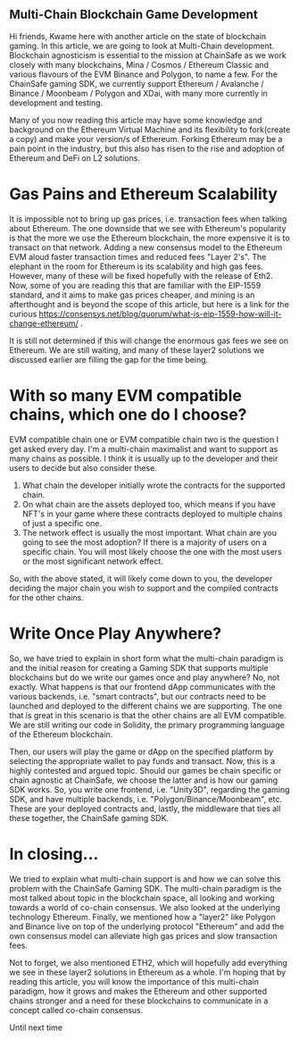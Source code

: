 ## Multi-Chain Blockchain Game Development 

Hi friends, Kwame here with another article on the state of blockchain gaming. In this article, we are going to look at Multi-Chain development. Blockchain agnosticism is essential to the mission at ChainSafe as we work closely with many blockchains, Mina / Cosmos / Ethereum Classic and various flavours of the EVM Binance and Polygon, to name a few. For the ChainSafe gaming SDK, we currently support Ethereum / Avalanche / Binance / Moonbeam / Polygon and XDai, with many more currently in development and testing. 

Many of you now reading this article may have some knowledge and background on the Ethereum Virtual Machine and its flexibility to fork(create a copy) and make your version/s of Ethereum. Forking Ethereum may be a pain point in the industry, but this also has risen to the rise and adoption of Ethereum and DeFi on L2 solutions.


# Gas Pains and Ethereum Scalability 

It is impossible not to bring up gas prices, i.e. transaction fees when talking about Ethereum. The one downside that we see with Ethereum's popularity is that the more we use the Ethereum blockchain, the more expensive it is to transact on that network. Adding a new consensus model to the Ethereum EVM aloud faster transaction times and reduced fees "Layer 2's". The elephant in the room for Ethereum is its scalability and high gas fees. However, many of these will be fixed hopefully with the release of Eth2.  Now, some of you are reading this that are familiar with the EIP-1559 standard, and it aims to make gas prices cheaper, and mining is an afterthought and is beyond the scope of this article, but here is a link for the curious https://consensys.net/blog/quorum/what-is-eip-1559-how-will-it-change-ethereum/  . 

It is still not determined if this will change the enormous gas fees we see on Ethereum. We are still waiting, and many of these layer2 solutions we discussed earlier are filling the gap for the time being. 

# With so many EVM compatible chains, which one do I choose?

EVM compatible chain one or EVM compatible chain two is the question I get asked every day. I'm a multi-chain maximalist and want to support as many chains as possible. I think it is usually up to the developer and their users to decide but also consider these. 

1. What chain the developer initially wrote the contracts for the supported chain.
2. On what chain are the assets deployed too, which means if you have NFT's in your game where these contracts deployed to multiple chains of just a specific one.
3. The network effect is usually the most important. What chain are you going to see the most adoption?  If there is a majority of users on a specific chain. You will most likely choose the one with the most users or the most significant network effect. 
 
So, with the above stated, it will likely come down to you, the developer deciding the major chain you wish to support and the compiled contracts for the other chains.

# Write Once Play Anywhere?

So, we have tried to explain in short form what the multi-chain paradigm is and the initial reason for creating a Gaming SDK that supports multiple blockchains but do we write our games once and play anywhere? No, not exactly. What happens is that our frontend dApp communicates with the various backends, i.e. "smart contracts", but our contracts need to be launched and deployed to the different chains we are supporting. The one that is great in this scenario is that the other chains are all EVM compatible. We are still writing our code in Solidity, the primary programming language of the Ethereum blockchain. 

Then, our users will play the game or dApp on the specified platform by selecting the appropriate wallet to pay funds and transact. Now, this is a highly contested and argued topic. Should our games be chain specific or chain agnostic at ChainSafe, we choose the latter and is how our gaming SDK works. So, you write one frontend, i.e. "Unity3D", regarding the gaming SDK, and have multiple backends, i.e. "Polygon/Binance/Moonbeam", etc. These are your deployed contracts and, lastly, the middleware that ties all these together, the ChainSafe gaming SDK.

# In closing...

We tried to explain what multi-chain support is and how we can solve this problem with the ChainSafe Gaming SDK. The multi-chain paradigm is the most talked about topic in the blockchain space, all looking and working towards a world of co-chain consensus. We also looked at the underlying technology Ethereum. Finally, we mentioned how a "layer2" like Polygon and Binance live on top of the underlying protocol "Ethereum" and add the own consensus model can alleviate high gas prices and slow transaction fees.  

Not to forget, we also mentioned ETH2, which will hopefully add everything we see in these layer2 solutions in Ethereum as a whole. I'm hoping that by reading this article, you will know the importance of this multi-chain paradigm, how it grows and makes the Ethereum and other supported chains stronger and a need for these blockchains to communicate in a concept called co-chain consensus.

Until next time
 
